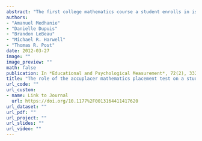 ```yaml
---
abstract: "The first college mathematics course a student enrolls in is often affected by performance on a college mathematics placement test. Yet validity evidence of mathematics placement tests remains limited, even for nationally standardized placement tests, and when it is available usually consists of examining a student’s subsequent performance in mathematics courses. This study expands on existing literature by considering whether a nationally standardized college mathematics placement test (ACCUPLACER) contributes to the prediction of enrollment and success in developmental and nondevelopmental mathematics courses above and beyond prediction associated with the ACT mathematics test. Results for a sample of more than 1,300 students from 20 postsecondary institutions suggest that ACCUPLACER does not contribute to either the prediction of enrollment or subsequent success in such courses, and that comparable information is provided by using the ACT mathematics score alone. Implications of these findings are discussed."
authors: 
- "Amanuel Medhanie" 
- "Danielle Dupuis"
- "Brandon LeBeau" 
- "Michael R. Harwell" 
- "Thomas R. Post" 
date: 2012-03-27
image: ""
image_preview: ""
math: false
publication: In *Educational and Psychological Measurement*, 72(2), 332 - 351
title: "The role of the accuplacer mathematics placement test on a student's first college mathematics course"
url_code: ""
url_custom:
- name: Link to Journal
  url: https://doi.org/10.1177%2F0013164411417620
url_dataset: ""
url_pdf: ""
url_project: ""
url_slides: ""
url_video: ""
---
```


